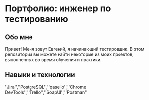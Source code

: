 # Портфолио: инженер по тестированию
## Обо мне
Привет! Меня зовут Евгений, я начинающий тестировщик.
В этом репозитории вы можете найти некоторые из моих проектов, выполненных во время обучения и практики.
## Навыки и технологии
''Jira'',''PostgreSQL'',''qase.io'',''Chrome DevTools'',''Trello'',''SoapUI'',''Postman''
